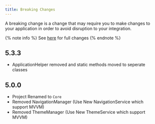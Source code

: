 ```yaml
---
title: Breaking Changes
---
```


A breaking change is a change that may require you to make changes to your application in order to avoid disruption to your integration.

{% note info %}
See [here](https://github.com/WindowUIOrg/WindowUI/releases) for full changes
{% endnote %}

## 5.3.3
- ApplicationHelper removed and static methods moved to seperate classes


## 5.0.0
- Project Renamed to `Core`
- Removed NavigationManager (Use New NavigationService which support MVVM)
- Removed ThemeManager (Use New ThemeService which support MVVM)
